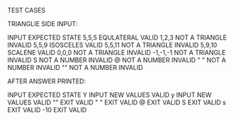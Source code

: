 TEST CASES

TRIANGLIE SIDE INPUT:

INPUT      EXPECTED        STATE
5,5,5      EQULATERAL      VALID
1,2,3      NOT A TRIANGLE  INVALID
5,5,9      ISOSCELES       VALID
5,5,11     NOT A TRIANGLE  INVALID
5,9,10     SCALENE         VALID
0,0,0      NOT A TRIANGLE  INVALID
-1,-1,-1   NOT A TRIANGLE  INVALID
S          NOT A NUMBER    INVALID
@          NOT A NUMBER    INVALID
" "        NOT A NUMBER    INVALID
""         NOT A NUMBER    INVALID

AFTER ANSWER PRINTED:

INPUT      EXPECTED             STATE
Y          INPUT NEW VALUES     VALID
y          INPUT NEW VALUES     VALID
""         EXIT                 VALID
" "        EXIT                 VALID
@          EXIT                 VALID
S          EXIT                 VALID
s          EXIT                 VALID
-10        EXIT                 VALID
